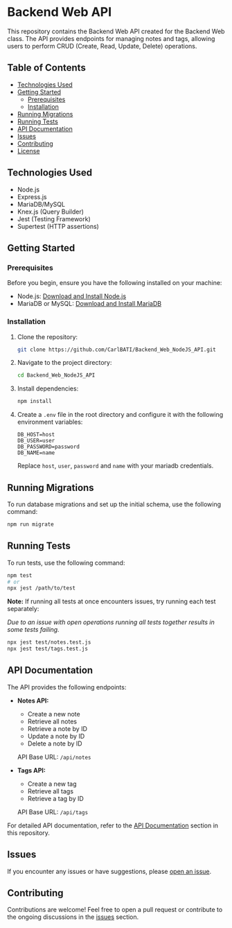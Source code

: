 # Backend Web API

This repository contains the Backend Web API created for the Backend Web class. The API provides endpoints for managing notes and tags, allowing users to perform CRUD (Create, Read, Update, Delete) operations.

## Table of Contents

- [Technologies Used](#technologies-used)
- [Getting Started](#getting-started)
  - [Prerequisites](#prerequisites)
  - [Installation](#installation)
- [Running Migrations](#running-migrations)
- [Running Tests](#running-tests)
- [API Documentation](#api-documentation)
- [Issues](#issues)
- [Contributing](#contributing)
- [License](#license)

## Technologies Used

- Node.js
- Express.js
- MariaDB/MySQL
- Knex.js (Query Builder)
- Jest (Testing Framework)
- Supertest (HTTP assertions)

## Getting Started

### Prerequisites

Before you begin, ensure you have the following installed on your machine:

- Node.js: [Download and Install Node.js](https://nodejs.org/)
- MariaDB or MySQL: [Download and Install MariaDB](https://mariadb.com/kb/en/getting-installing-and-upgrading-mariadb/)

### Installation

1. Clone the repository:

   ```bash
   git clone https://github.com/CarlBATI/Backend_Web_NodeJS_API.git
   ```

2. Navigate to the project directory:

   ```bash
   cd Backend_Web_NodeJS_API
   ```

3. Install dependencies:

   ```bash
   npm install
   ```

4. Create a `.env` file in the root directory and configure it with the following environment variables:

   ```
   DB_HOST=host
   DB_USER=user
   DB_PASSWORD=password
   DB_NAME=name
   ```

   Replace `host`, `user`, `password` and `name` with your mariadb credentials.

## Running Migrations

To run database migrations and set up the initial schema, use the following command:

```bash
npm run migrate
```

## Running Tests

To run tests, use the following command:

```bash
npm test
# or 
npx jest /path/to/test
```

**Note:** If running all tests at once encounters issues, try running each test separately:

*Due to an issue with open operations running all tests together results in some tests failing.*

```bash
npx jest test/notes.test.js
npx jest test/tags.test.js
```

## API Documentation

The API provides the following endpoints:

- **Notes API:**
  - Create a new note
  - Retrieve all notes
  - Retrieve a note by ID
  - Update a note by ID
  - Delete a note by ID

  API Base URL: `/api/notes`

- **Tags API:**
  - Create a new tag
  - Retrieve all tags
  - Retrieve a tag by ID

  API Base URL: `/api/tags`

For detailed API documentation, refer to the [API Documentation](DOCUMENTATION.md) section in this repository.
## Issues

If you encounter any issues or have suggestions, please [open an issue](https://github.com/your-username/backend-web-api/issues).

## Contributing

Contributions are welcome! Feel free to open a pull request or contribute to the ongoing discussions in the [issues](https://github.com/your-username/backend-web-api/issues) section.
